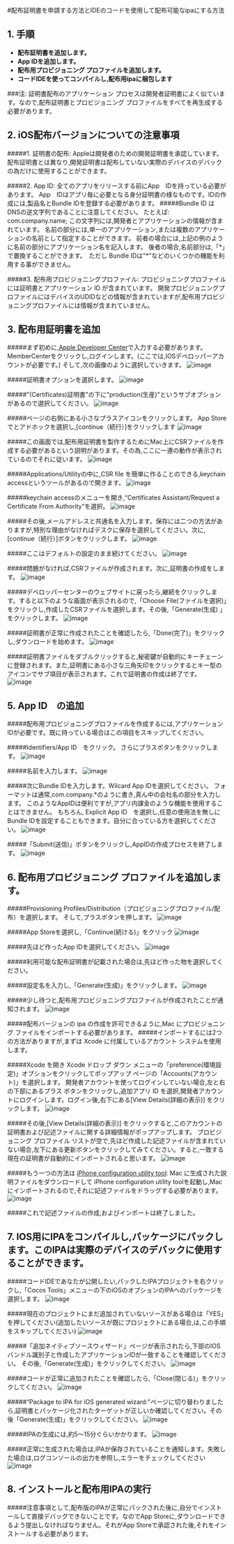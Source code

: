 #配布証明書を申請する方法とIDEのコードを使用して配布可能なipaにする方法

## 1. 手順

- **配布証明書を追加します。**
- **App IDを追加します。**
- **配布用プロビジョニング プロファイルを追加します。**
- **コードIDEを使ってコンパイルし,配布用ipaに梱包します**

###注: 証明書配布のアプリケーション プロセスは開発者証明書によく似ています。なので,配布証明書とプロビジョニング プロファイルをすべてを再生成する必要があります。



## 2. iOS配布バージョンについての注意事項

#####1. 証明書の配布: Appleは開発者のための開発証明書を承認しています。　配布証明書とは異なり,開発証明書は配布していない実際のデバイスのデバックの為だけに使用することができます。

#####2. App ID: 全てのアプリをリリースする前にApp　IDを持っている必要があります。 App　IDはアプリ毎に必要となる身分証明書の様なものです。IDの作成には,製品名とBundle IDを登録する必要があります。
#####Bundle ID はDNSの逆文字列であることに注意してください。 たとえば: com.company.name; この文字列には,開発者とアプリケーションの情報が含まれています。 名前の部分には,単一のアプリケーション,または複数のアプリケーションの名前として指定することができます。 前者の場合には,上記の例のように名前の部分にアプリケーション名を記入します。 後者の場合,名前部分は,「*」で置換することができます。　ただし Bundle IDは"\*"などのいくつかの機能を利用する事ができません。

#####3. 配布用プロビジョニングプロファイル: プロビジョニングプロファイルには証明書とアプリケーション ID が含まれています。 開発プロビジョニングプロファイルにはデバイスのUDIDなどの情報が含まれていますが,配布用プロビジョニングプロファイルには情報が含まれていません。

## 3. 配布用証明書を追加

#####まず初めに,[Apple Developer Center](http://developer.apple.com)で入力する必要があります。MemberCenterをクリックし,ログインします。(ここでは,IOSデベロッパーアカウントが必要です。) 
そして,次の画像のように選択していきます。
![image](res/certificate1.png)

#####証明書オプションを選択します。
![image](res/certificate2.png)

#####"(Certificates)証明書"の下に"production(生産)"というサブオプションがあるので選択してください。
![image](res/certificate3.png)

#####ページの右側にある小さなプラスアイコンをクリックします。 App Storeでとアドホックを選択し,[continue（続行）]をクリックします
![image](res/certificate4.png)

#####この画面では,配布用証明書を製作するためにMac上にCSRファイルを作成する必要があるという説明があります。その為,ここに一連の動作が表示されているのでそれに従います。
![image](res/certificate5.png)

#####Applications/Utilityの中に,CSR file を簡単に作ることのできる,keychain accessというツールがあるので開きます。
![image](res/certificate6.png)

#####keychain accessのメニューを開き,“Certificates Assistant/Request a Certificate From Authority”を選択。
![image](res/certificate7.png)

#####その後,メールアドレスと共通名を入力します。保存には二つの方法がありますが,特別な理由がなければデスクに保存を選択してください。次に,[continue（続行）]ボタンをクリックします。
![image](res/certificate8.png)

#####ここはデフォルトの設定のまま続けてください。
![image](res/certificate9.png)

#####問題がなければ,CSRファイルが作成されます。次に,証明書の作成をします。
![image](res/certificate10.png)

#####デベロッパーセンターのウェブサイトに戻ったら,継続をクリックします。すると以下のような画面が表示されるので,「Choose File(ファイルを選択)」をクリックし,作成したCSRファイルを選択します。その後,「Generate(生成)
」をクリックします。
![image](res/certificate11.png)

#####証明書が正常に作成されたことを確認したら,「Done(完了)」をクリックし,ダウンロードを始めます。
![image](res/certificate12.png)

#####証明書ファイルをダブルクリックすると,秘密鍵が自動的にキーチェーンに登録されます。また,証明書にある小さな三角矢印をクリックするとキー型のアイコンでサブ項目が表示されます。これで証明書の作成は終了です。  
![image](res/certificate13.png)

## 5. App ID　の追加

#####配布用プロビジョニングプロファイルを作成するには,アプリケーションIDが必要です。既に持っている場合はこの項目をスキップしてください。

#####Identifiers/App ID　をクリック。 さらにプラスボタンをクリックします。
![image](res/appid1.png)

#####名前を入力します。
![image](res/appid2.png)

#####次にBundle IDを入力します。Wilcard App IDを選択してください。 フォーマットは通常,com.company.*のように書き,真ん中の会社名の部分を入力します。 このようなAppIDは便利ですが,アプリ内課金のような機能を使用することはできません。 もちろん, Explicit App ID　を選択し,任意の使用法を無しにBundle IDを設定することもできます。自分に合っている方を選択してください。
![image](res/appid3.png)

#####「Submit(送信)」ボタンをクリックし,AppIDの作成プロセスを終了します。
![image](res/appid4.png)

## 6. 配布用プロビジョニング プロファイルを追加します。

#####Provisioning Profiles/Distribution（プロビジョニングプロファイル/配布）を選択します。 そして,プラスボタンを押します。
![image](res/profile1.png)

#####App Storeを選択し,「Continue(続ける)」をクリック
![image](res/profile2.png)

#####先ほど作ったApp IDを選択してください。
![image](res/profile3.png)

#####利用可能な配布証明書が記載された場合は,先ほど作った物を選択してください。

#####設定名を入力し,「Generate(生成)」をクリックします。
![image](res/profile5.png)

#####少し待つと,配布用プロビジョニングプロファイルが作成されたことが通知されます。
![image](res/profile6.png)

#####配布バージョンの ipa の作成を許可できるように,Mac にプロビジョニング ファイルをインポートする必要があります。 
#####インポートするには2つの方法がありますが,まずは Xcode に付属しているアカウント システムを使用します。

#####Xcode を開き Xcode ドロップ ダウン メニューの「preference(環境設定)」オプションをクリックしてポップアップ ページの「Accounts(アカウント)」を選択します。 開発者アカウントを使ってログインしていない場合,左と右の下部にあるプラス ボタンをクリックし,追加アプリ ID を選択,開発者アカウントにログインします。ログイン後,右下にある[View Details(詳細の表示)] をクリックします。
![image](res/profile7.png)

#####その後,[View Details(詳細の表示)] をクリックすると,このアカウントの証明書および記述ファイルに関する詳細情報がポップアップします。 プロビジョニング プロファイル リストが空で,先ほど作成した記述ファイルが含まれていない場合,左下にある更新ボタンをクリックしてみてください。すると,一致する現在の証明書が自動的にインポートされると思います。
![image](res/profile8.png)

#####もう一つの方法は [iPhone configuration utility tool](http://support.apple.com/kb/DL1465?viewlocale=zh_CN&locale=zh_CN): Mac に生成された説明ファイルをダウンロードして iPhone configuration utility toolを起動し,Mac にインポートされるので,それに記述ファイルをドラッグする必要があります。
![image](res/profile9.png)

#####これで記述ファイルの作成,およびインポートは終了しました。

## 7. IOS用にIPAをコンパイルし,パッケージにパックします。このIPAは実際のデバイスのデバックに使用することができます。

#####コードIDEであなたが公開したい,パックしたIPAプロジェクトを右クリックし,「Cocos Tools」メニューの下のiOSのオプションのIPAへのパッケージを選択します。
![image](res/publish1.png)

#####現在のプロジェクトにまだ追加されていないソースがある場合は「YES」を押してください(追加したいソースが既にプロジェクトにある場合,は,この手順をスキップしてください)
![image](res/publish2.png)

#####「追加ネイティブソースウィザード」ページが表示されたら,下部のIOSバンドル識別子と作成したアプリケーションIDが一致することを確認してください。 その後,「Generate(生成)」をクリックしてください。
![image](res/publish3.png)

#####コードが正常に追加されたことを確認したら,「Close(閉じる)」をクリックしてください。
![image](res/publish4.png)

#####“Package to IPA for iOS generated wizard:”ページに切り替わりましたら,証明書とパッケージ化されたターゲットが正しいか確認してください。その後「Generate(生成)」をクリックしてください。
![image](res/publish5.png)

#####IPAの生成には,約5～15分ぐらいかかります。
![image](res/publish6.png)

#####正常に生成された場合は,IPAが保存されていることを通知します。失敗した場合は,ログコンソールの出力を参照し,エラーをチェックしてください
![image](res/publish7.png)

## 8. インストールと配布用IPAの実行

#####注意事項として,配布版のIPAが正常にパックされた後に,自分でインストールして直接デバッグできないことです。なのでApp Storeに,ダウンロードできるよう提出しなければなりません。それがApp Storeで承認された後,それをインストールする必要があります。